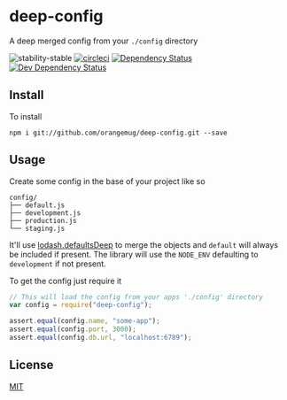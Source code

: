 # deep-config
A deep merged config from your `./config` directory

![stability-stable](https://img.shields.io/badge/stability-stable-green.svg)
[![circleci](https://circleci.com/gh/orangemug/deep-config.png?style=shield)](https://circleci.com/gh/orangemug/deep-config)
[![Dependency Status](https://david-dm.org/orangemug/deep-config.svg)](https://david-dm.org/orangemug/deep-config)
[![Dev Dependency Status](https://david-dm.org/orangemug/deep-config/dev-status.svg)](https://david-dm.org/orangemug/deep-config#info=devDependencies)


## Install
To install

    npm i git://github.com/orangemug/deep-config.git --save


## Usage
Create some config in the base of your project like so

    config/
    ├── default.js
    ├── development.js
    ├── production.js
    └── staging.js

It'll use [lodash.defaultsDeep](https://lodash.com/docs#defaultsDeep) to merge the objects and `default` will always be included if present. The library will use the `NODE_ENV` defaulting to `development` if not present.

To get the config just require it

```js
// This will load the config from your apps './config' directory
var config = require("deep-config");

assert.equal(config.name, "some-app");
assert.equal(config.port, 3000);
assert.equal(config.db.url, "localhost:6789");
```

## License
[MIT](LICENSE)
